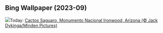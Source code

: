 ## Bing Wallpaper (2023-09)
![](https://www.bing.com/th?id=OHR.IronwoodCactus_PT-BR6649967427_UHD.jpg&w=1000)Today: [Cactos Saguaro, Monumento Nacional Ironwood, Arizona (© Jack Dykinga/Minden Pictures)](https://www.bing.com/th?id=OHR.IronwoodCactus_PT-BR6649967427_UHD.jpg)